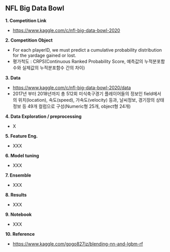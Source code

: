 ## NFL Big Data Bowl

**1. Competition Link**
  - https://www.kaggle.com/c/nfl-big-data-bowl-2020
    
    
    
**2. Competition Object**
  - For each playerID, we must predict a cumulative probability distribution for the yardage gained or lost.
  - 평가척도 : CRPS(Continuous Ranked Probability Score, 예측값의 누적분포함수와 실제값의 누적분포함수 간의 차이)



**3. Data**
  - https://www.kaggle.com/c/nfl-big-data-bowl-2020/data
  - 2017년 부터 2018년까지 총 512회 미식축구경기 플레이어들의 정보인 field에서의 위치(location), 속도(speed), 가속도(velocity) 등과, 날씨정보, 경기장의 상태정보 등 49개 컬럼으로 구성(Numeric형 25개, object형 24개)
  
  
  
**4. Data Exploration / preprocessing**
- X



**5. Feature Eng.**
- XXX



**6. Model tuning**
- XXX



**7. Ensemble**
- XXX



**8. Results**
- XXX



**9. Notebook**
- XXX



**10. Reference**
  - https://www.kaggle.com/gogo827jz/blending-nn-and-lgbm-rf












